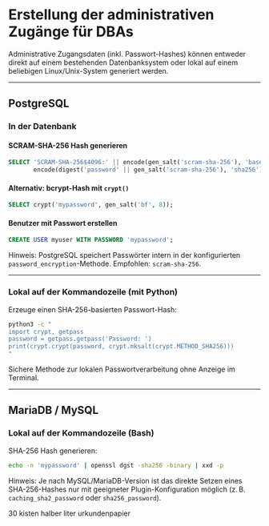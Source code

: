# Erstellung der administrativen Zugänge für DBAs

Administrative Zugangsdaten (inkl. Passwort-Hashes) können entweder direkt auf einem bestehenden Datenbanksystem oder lokal auf einem beliebigen Linux/Unix-System generiert werden.

---

## PostgreSQL

### In der Datenbank

#### SCRAM-SHA-256 Hash generieren
```sql
SELECT 'SCRAM-SHA-256$4096:' || encode(gen_salt('scram-sha-256'), 'base64') || '$' ||
       encode(digest('password' || gen_salt('scram-sha-256'), 'sha256'), 'base64');
```

#### Alternativ: bcrypt-Hash mit `crypt()`
```sql
SELECT crypt('mypassword', gen_salt('bf', 8));
```

#### Benutzer mit Passwort erstellen
```sql
CREATE USER myuser WITH PASSWORD 'mypassword';
```

Hinweis: PostgreSQL speichert Passwörter intern in der konfigurierten `password_encryption`-Methode. Empfohlen: `scram-sha-256`.

---

### Lokal auf der Kommandozeile (mit Python)

Erzeuge einen SHA-256-basierten Passwort-Hash:
```bash
python3 -c "
import crypt, getpass
password = getpass.getpass('Password: ')
print(crypt.crypt(password, crypt.mksalt(crypt.METHOD_SHA256)))
"
```

Sichere Methode zur lokalen Passwortverarbeitung ohne Anzeige im Terminal.

---

## MariaDB / MySQL

### Lokal auf der Kommandozeile (Bash)

SHA-256 Hash generieren:
```bash
echo -n 'mypassword' | openssl dgst -sha256 -binary | xxd -p
```

Hinweis: Je nach MySQL/MariaDB-Version ist das direkte Setzen eines SHA-256-Hashes nur mit geeigneter Plugin-Konfiguration möglich (z. B. `caching_sha2_password` oder `sha256_password`).


30 kisten halber liter
urkundenpapier
